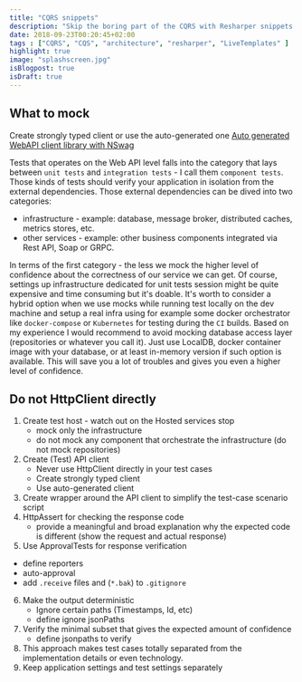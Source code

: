 ```yaml
---
title: "CQRS snippets"
description: "Skip the boring part of the CQRS with Resharper snippets."
date: 2018-09-23T00:20:45+02:00
tags : ["CQRS", "CQS", "architecture", "resharper", "LiveTemplates" ]
highlight: true
image: "splashscreen.jpg"
isBlogpost: true
isDraft: true
---
```



## What to mock

Create strongly typed client or use the auto-generated one [Auto generated WebAPI client library with NSwag](/post/auto-generated-web-api-client/)

Tests that operates on the Web API level falls into the category that lays between `unit tests` and `integration tests` - I call them `component tests`. Those kinds of tests should verify your application in isolation from the external dependencies. Those external dependencies can be dived into two categories: 
- infrastructure - example: database, message broker, distributed caches, metrics stores, etc.
- other services - example: other business components integrated via Rest API, Soap or GRPC.

In terms of the first category - the less we mock the higher level of confidence about the correctness of our service we can get. Of course, settings up infrastructure dedicated for unit tests session might be quite expensive and time consuming but it's doable. It's worth to consider a hybrid option when we use mocks while running test locally on the dev machine and setup a real infra using for example some docker orchestrator like `docker-compose` or `Kubernetes` for testing during the `CI` builds. Based on my experience I would recommend to avoid mocking database access layer (repositories or whatever you call it). Just use LocalDB, docker container image with your database, or at least in-memory version if such option is available. This will save you a lot of troubles and gives you even a higher level of confidence.


## Do not HttpClient directly

1. Create test host - watch out on the Hosted services stop
    - mock only the infrastructure
    - do not mock any component that orchestrate the infrastructure (do not mock repositories)
2. Create (Test) API client
    - Never use HttpClient directly in your test cases
    - Create strongly typed client
    - Use auto-generated client
3. Create wrapper around the API client to simplify the test-case scenario script
4. HttpAssert for checking the response code 
    - provide a meaningful and broad explanation why the expected code is different (show the request and actual response)
5. Use ApprovalTests for response verification
  -  define reporters
  - auto-approval
  - add `.receive` files and (`*.bak`) to `.gitignore`
6. Make the output deterministic
    - Ignore certain paths (Timestamps, Id, etc)
    - define ignore jsonPaths
7. Verify the minimal subset that gives the expected amount of confidence
   - define jsonpaths to verify
9. This approach makes test cases totally separated from the implementation details or even technology.
10. Keep application settings and test settings separately